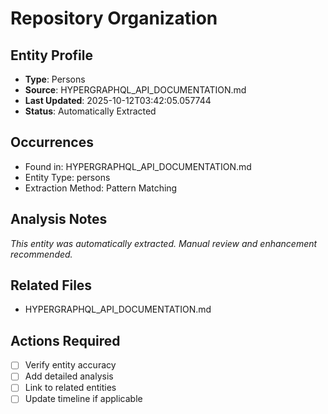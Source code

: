 # Repository Organization

## Entity Profile
- **Type**: Persons
- **Source**: HYPERGRAPHQL_API_DOCUMENTATION.md
- **Last Updated**: 2025-10-12T03:42:05.057744
- **Status**: Automatically Extracted

## Occurrences
- Found in: HYPERGRAPHQL_API_DOCUMENTATION.md
- Entity Type: persons
- Extraction Method: Pattern Matching

## Analysis Notes
*This entity was automatically extracted. Manual review and enhancement recommended.*

## Related Files
- HYPERGRAPHQL_API_DOCUMENTATION.md

## Actions Required
- [ ] Verify entity accuracy
- [ ] Add detailed analysis
- [ ] Link to related entities
- [ ] Update timeline if applicable

